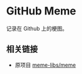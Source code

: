 # GitHub Meme

记录在 Github 上的梗图。

## 相关链接

* 原项目 [meme-libs/meme](https://github.com/meme-libs/meme)
